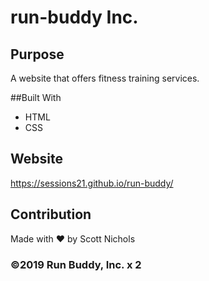 # run-buddy Inc.

## Purpose
A website that offers fitness training services.

##Built With
* HTML
* CSS

## Website
https://sessions21.github.io/run-buddy/

## Contribution
Made with ❤ by Scott Nichols

### ©️2019 Run Buddy, Inc. x 2
